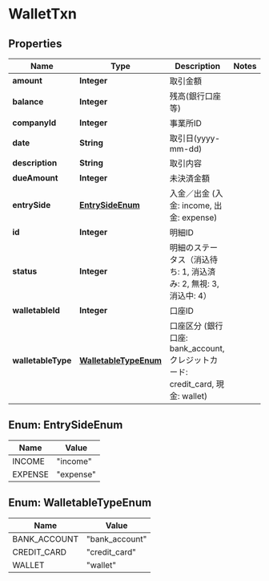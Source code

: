 

# WalletTxn

## Properties

Name | Type | Description | Notes
------------ | ------------- | ------------- | -------------
**amount** | **Integer** | 取引金額 | 
**balance** | **Integer** | 残高(銀行口座等) | 
**companyId** | **Integer** | 事業所ID | 
**date** | **String** | 取引日(yyyy-mm-dd) | 
**description** | **String** | 取引内容 | 
**dueAmount** | **Integer** | 未決済金額 | 
**entrySide** | [**EntrySideEnum**](#EntrySideEnum) | 入金／出金 (入金: income, 出金: expense) | 
**id** | **Integer** | 明細ID | 
**status** | **Integer** | 明細のステータス（消込待ち: 1, 消込済み: 2, 無視: 3, 消込中: 4） | 
**walletableId** | **Integer** | 口座ID | 
**walletableType** | [**WalletableTypeEnum**](#WalletableTypeEnum) | 口座区分 (銀行口座: bank_account, クレジットカード: credit_card, 現金: wallet) | 



## Enum: EntrySideEnum

Name | Value
---- | -----
INCOME | &quot;income&quot;
EXPENSE | &quot;expense&quot;



## Enum: WalletableTypeEnum

Name | Value
---- | -----
BANK_ACCOUNT | &quot;bank_account&quot;
CREDIT_CARD | &quot;credit_card&quot;
WALLET | &quot;wallet&quot;



